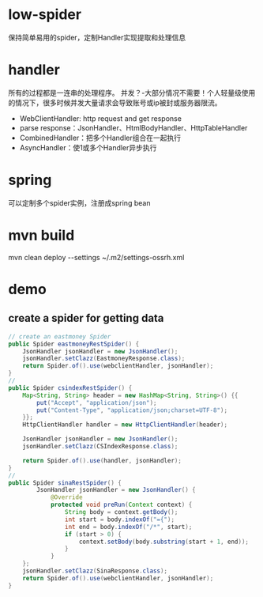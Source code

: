 # low-spider
保持简单易用的spider，定制Handler实现提取和处理信息

# handler
所有的过程都是一连串的处理程序。
并发？-大部分情况不需要！个人轻量级使用的情况下，很多时候并发大量请求会导致账号或ip被封或服务器限流。
- WebClientHandler: http request and get response
- parse response：JsonHandler、HtmlBodyHandler、HttpTableHandler
- CombinedHandler：把多个Handler组合在一起执行
- AsyncHandler：使1或多个Handler异步执行

# spring
可以定制多个spider实例，注册成spring bean

# mvn build
mvn clean deploy --settings ~/.m2/settings-ossrh.xml

# demo
## create a spider for getting data
```java
// create an eastmoney Spider
public Spider eastmoneyRestSpider() {
    JsonHandler jsonHandler = new JsonHandler();
    jsonHandler.setClazz(EastmoneyResponse.class);
    return Spider.of().use(webclientHandler, jsonHandler);
}
// 
public Spider csindexRestSpider() {
    Map<String, String> header = new HashMap<String, String>() {{
        put("Accept", "application/json");
        put("Content-Type", "application/json;charset=UTF-8");
    }};
    HttpClientHandler handler = new HttpClientHandler(header);

    JsonHandler jsonHandler = new JsonHandler();
    jsonHandler.setClazz(CSIndexResponse.class);

    return Spider.of().use(handler, jsonHandler);
}
//
public Spider sinaRestSpider() {
        JsonHandler jsonHandler = new JsonHandler() {
            @Override
            protected void preRun(Context context) {
                String body = context.getBody();
                int start = body.indexOf("={");
                int end = body.indexOf("/*", start);
                if (start > 0) {
                    context.setBody(body.substring(start + 1, end));
                }
            }
    };
    jsonHandler.setClazz(SinaResponse.class);
    return Spider.of().use(webclientHandler, jsonHandler);
}
```